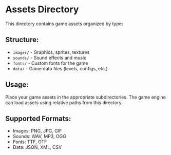 # Assets Directory

This directory contains game assets organized by type:

## Structure:
- `images/` - Graphics, sprites, textures
- `sounds/` - Sound effects and music
- `fonts/` - Custom fonts for the game
- `data/` - Game data files (levels, configs, etc.)

## Usage:
Place your game assets in the appropriate subdirectories. The game engine can load assets using relative paths from this directory.

## Supported Formats:
- Images: PNG, JPG, GIF
- Sounds: WAV, MP3, OGG
- Fonts: TTF, OTF
- Data: JSON, XML, CSV